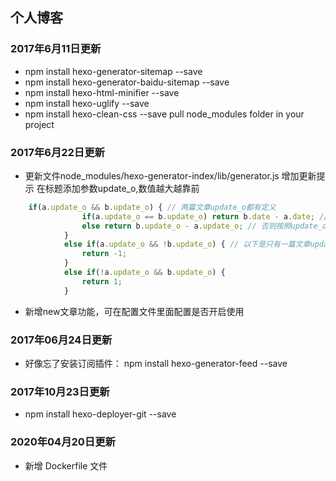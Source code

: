 ## 个人博客

### 2017年6月11日更新
- npm install hexo-generator-sitemap --save     
- npm install hexo-generator-baidu-sitemap --save
- npm install hexo-html-minifier --save
- npm install hexo-uglify --save
- npm install hexo-clean-css --save
pull node_modules folder in your project


### 2017年6月22日更新

- 更新文件node_modules/hexo-generator-index/lib/generator.js 增加更新提示 在标题添加参数update_o,数值越大越靠前

``` javascript
    if(a.update_o && b.update_o) { // 两篇文章update_o都有定义
                if(a.update_o == b.update_o) return b.date - a.date; // 若update-o值一样则按照文章日期降序排
                else return b.update_o - a.update_o; // 否则按照update_o值降序排
            }
            else if(a.update_o && !b.update_o) { // 以下是只有一篇文章update_o有定义，那么将有update_o的排在前面（这里用异或操作居然不行233）
                return -1;
            }
            else if(!a.update_o && b.update_o) {
                return 1;
            }
```

- 新增new文章功能，可在配置文件里面配置是否开启使用


### 2017年06月24日更新
- 好像忘了安装订阅插件： npm install hexo-generator-feed --save

### 2017年10月23日更新
- npm install hexo-deployer-git --save

### 2020年04月20日更新
- 新增 Dockerfile 文件